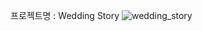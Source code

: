 프로젝트명 : Wedding Story
![wedding_story](https://github.com/user-attachments/assets/f9a619d6-b952-43cb-ab7c-61cdacf2ccf5)
